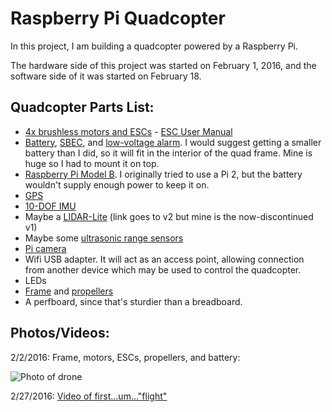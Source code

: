# Raspberry Pi Quadcopter

In this project, I am building a quadcopter powered by a Raspberry Pi.

The hardware side of this project was started on February 1, 2016, and the software side of it was started on February 18.

## Quadcopter Parts List:
* [4x brushless motors and ESCs](https://www.hobbyking.com/hobbyking/store/uh_viewItem.asp?idProduct=76073) - [ESC User Manual](http://www.flyingtech.co.uk/sites/default/files/product_files/AfroESC%2020A%20USER%20MANUAL_0.pdf)
* [Battery](https://www.hobbyking.com/hobbyking/store/uh_viewItem.asp?idProduct=84097), [SBEC](https://www.hobbyking.com/hobbyking/store/uh_viewItem.asp?idProduct=64373), and [low-voltage alarm](https://www.hobbyking.com/hobbyking/store/uh_viewItem.asp?idProduct=58506). I would suggest getting a smaller battery than I did, so it will fit in the interior of the quad frame. Mine is huge so I had to mount it on top.
* [Raspberry Pi Model B](https://www.raspberrypi.org/products/model-b/). I originally tried to use a Pi 2, but the battery wouldn't supply enough power to keep it on.
* [GPS](https://www.adafruit.com/products/746)
* [10-DOF IMU](https://www.adafruit.com/products/1604)
* Maybe a [LIDAR-Lite](http://pulsedlight3d.com/) (link goes to v2 but mine is the now-discontinued v1)
* Maybe some [ultrasonic range sensors](http://www.robotshop.com/en/hc-sr04-ultrasonic-range-finder.html)
* [Pi camera](https://www.raspberrypi.org/products/camera-module/)
* Wifi USB adapter. It will act as an access point, allowing connection from another device which may be used to control the quadcopter.
* LEDs
* [Frame](https://www.hobbyking.com/hobbyking/store/uh_viewItem.asp?idProduct=66323) and [propellers](https://www.hobbyking.com/hobbyking/store/uh_viewItem.asp?idProduct=84400)
* A perfboard, since that's sturdier than a breadboard.

## Photos/Videos:

2/2/2016: Frame, motors, ESCs, propellers, and battery:

![Photo of drone](https://raw.githubusercontent.com/jonkeller/RaspberryPiQuadcopter/master/doc/img/IMG_20160202_175932.jpg)

2/27/2016: [Video of first...um..."flight"](https://www.youtube.com/watch?v=OnDQe11cgWQ)

